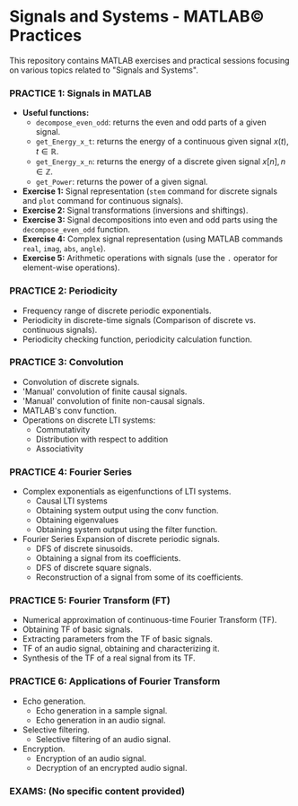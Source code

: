 # **Signals and Systems - MATLAB© Practices**

This repository contains MATLAB exercises and practical sessions focusing on various topics related to "Signals and Systems".

### PRACTICE 1: Signals in MATLAB
- **Useful functions:**
    - `decompose_even_odd`: returns the even and odd parts of a given signal.
    - `get_Energy_x_t`: returns the energy of a continuous given signal $x(t), t \in \mathbb{R}$.
    - `get_Energy_x_n`: returns the energy of a discrete given signal $x[n], n \in \mathbb{Z}$.
    - `get_Power`: returns the power of a given signal.
- **Exercise 1:** Signal representation (`stem` command for discrete signals and `plot` command for continuous signals).
- **Exercise 2:** Signal transformations (inversions and shiftings).
- **Exercise 3:** Signal decompositions into even and odd parts using the `decompose_even_odd` function.
- **Exercise 4:** Complex signal representation (using MATLAB commands `real`, `imag`, `abs`, `angle`).
- **Exercise 5:** Arithmetic operations with signals (use the `.` operator for element-wise operations).

### PRACTICE 2: Periodicity
- Frequency range of discrete periodic exponentials.
- Periodicity in discrete-time signals (Comparison of discrete vs. continuous signals).
- Periodicity checking function, periodicity calculation function.

### PRACTICE 3: Convolution
- Convolution of discrete signals.
- 'Manual' convolution of finite causal signals.
- 'Manual' convolution of finite non-causal signals.
- MATLAB's conv function.
- Operations on discrete LTI systems:
  - Commutativity
  - Distribution with respect to addition
  - Associativity

### PRACTICE 4: Fourier Series
- Complex exponentials as eigenfunctions of LTI systems.
  - Causal LTI systems
  - Obtaining system output using the conv function.
  - Obtaining eigenvalues
  - Obtaining system output using the filter function.
- Fourier Series Expansion of discrete periodic signals.
  - DFS of discrete sinusoids.
  - Obtaining a signal from its coefficients.
  - DFS of discrete square signals.
  - Reconstruction of a signal from some of its coefficients.

### PRACTICE 5: Fourier Transform (FT)
- Numerical approximation of continuous-time Fourier Transform (TF).
- Obtaining TF of basic signals.
- Extracting parameters from the TF of basic signals.
- TF of an audio signal, obtaining and characterizing it.
- Synthesis of the TF of a real signal from its TF.

### PRACTICE 6: Applications of Fourier Transform
- Echo generation.
  - Echo generation in a sample signal.
  - Echo generation in an audio signal.
- Selective filtering.
  - Selective filtering of an audio signal.
- Encryption.
  - Encryption of an audio signal.
  - Decryption of an encrypted audio signal.

### EXAMS: (No specific content provided)
